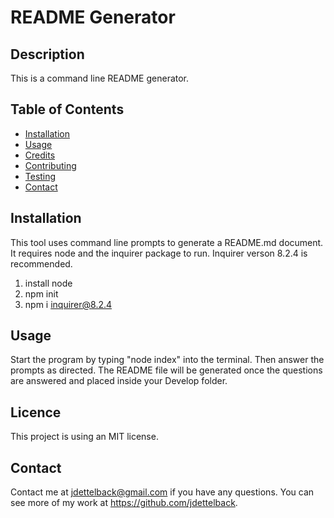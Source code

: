 #  README Generator

## Description
This is a command line README generator.

## Table of Contents
* [Installation](#installation)
* [Usage](#usage)
* [Credits](#credits)
* [Contributing](#contributing)
* [Testing](#testing)
* [Contact](#contact)

## Installation
This tool uses command line prompts to generate a README.md document.  It requires node and the inquirer package to run. Inquirer verson 8.2.4 is recommended.

1. install node
2. npm init 
3. npm i inquirer@8.2.4 

## Usage
Start the program by typing "node index" into the terminal.  Then answer the prompts as directed.  The README file will be generated once the questions are answered and placed inside your Develop folder.

## Licence
This project is using an MIT license.

## Contact
Contact me at [jdettelback@gmail.com](mailto:jdettelback@gmail.com) if you have any questions.  You can see more of my work at <https://github.com/jdettelback>.


  